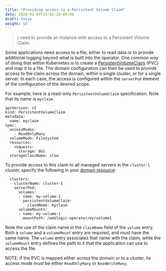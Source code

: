 ```yaml
---
title: "Providing access to a Persistent Volume Claim"
date: 2020-01-07T15:02:28-05:00
draft: false
weight: 10
---
```

> I need to provide an instance with access to a Persistent Volume Claim.

Some applications need access to a file, either to read data or to provide additional logging beyond what is 
built into the operator. One common way of doing that within Kubernetes is to create a 
[PersistentVolumeClaim](https://kubernetes.io/docs/concepts/storage/persistent-volumes/#persistentvolumeclaims) (PVC) and map
it to a file. The domain configuration can then be used to provide access to the claim across the domain, 
within a single cluster, or for a single server.
In each case, the access is configured within the ``serverPod`` element of the configuration of the
desired scope. 

For example, here is
a read-only `PersistentVolumeClaim` specification. Note that its name is `myclaim`.

```
apiVersion: v1
kind: PersistentVolumeClaim
metadata:
  name: myclaim
spec:
  accessModes:
    - ReadOnlyMany
  volumeMode: Filesystem
  resources:
    requests:
      storage: 8Gi
  storageClassName: slow
```

To provide access to this claim to all managed servers in the `cluster-1` cluster, specify the following 
in your [domain resource](https://github.com/oracle/weblogic-kubernetes-operator/blob/main/documentation/domains/Domain.md):

```
  clusters:
  - clusterName: cluster-1
    serverPod:
      volumes:
      - name: my-volume-1
        persistentVolumeClaim:
          claimName: myclaim
      volumeMounts:
      - name: my-volume-1
        mountPath: /weblogic-operator/my/volume1

``` 
Note the use of the claim name in the `claimName` field of the `volume` entry. Both a `volume` and a 
`volumeMount` entry are required, and must have the same name. The `volume` entry associates that name with the claim,
while the `volumeMount` entry defines the path to it that the application can use to access the file.

NOTE: If the PVC is mapped either across the domain or to a cluster, 
its access mode must be either `ReadOnlyMany` or `ReadWriteMany`.

